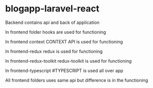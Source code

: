 # blogapp-laravel-react

Backend contains api and back of application

In frontend folder hooks are used for functioning

In frontend context CONTEXT API is used for functioning

In frontend-redux redux is used for functioning

In frontend-redux-toolkit redux-toolkit is used for functioning

In frontend-typescript #TYPESCRIPT is used all over app

All frontend folders uses same api but difference is in the functioning
